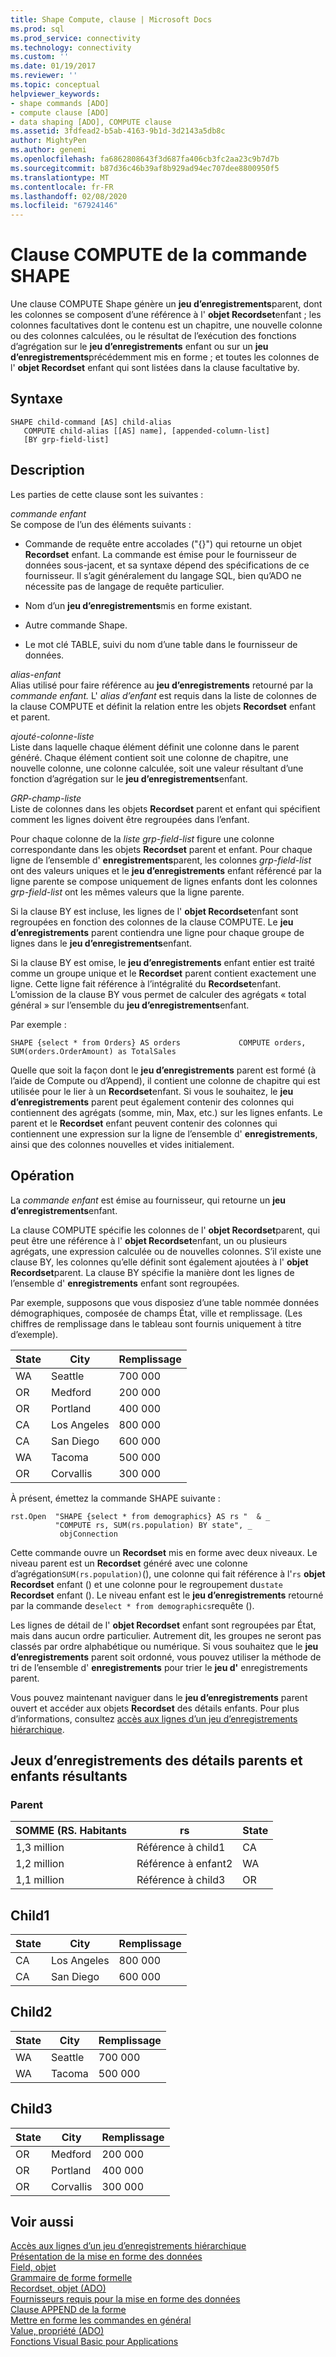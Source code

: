 ```yaml
---
title: Shape Compute, clause | Microsoft Docs
ms.prod: sql
ms.prod_service: connectivity
ms.technology: connectivity
ms.custom: ''
ms.date: 01/19/2017
ms.reviewer: ''
ms.topic: conceptual
helpviewer_keywords:
- shape commands [ADO]
- compute clause [ADO]
- data shaping [ADO], COMPUTE clause
ms.assetid: 3fdfead2-b5ab-4163-9b1d-3d2143a5db8c
author: MightyPen
ms.author: genemi
ms.openlocfilehash: fa6862808643f3d687fa406cb3fc2aa23c9b7d7b
ms.sourcegitcommit: b87d36c46b39af8b929ad94ec707dee8800950f5
ms.translationtype: MT
ms.contentlocale: fr-FR
ms.lasthandoff: 02/08/2020
ms.locfileid: "67924146"
---
```

# <a name="shape-compute-clause"></a>Clause COMPUTE de la commande SHAPE
Une clause COMPUTE Shape génère un **jeu d’enregistrements**parent, dont les colonnes se composent d’une référence à l' **objet Recordset**enfant ; les colonnes facultatives dont le contenu est un chapitre, une nouvelle colonne ou des colonnes calculées, ou le résultat de l’exécution des fonctions d’agrégation sur le **jeu d’enregistrements** enfant ou sur un **jeu d’enregistrements**précédemment mis en forme ; et toutes les colonnes de l' **objet Recordset** enfant qui sont listées dans la clause facultative by.  
  
## <a name="syntax"></a>Syntaxe  
  
```  
SHAPE child-command [AS] child-alias  
   COMPUTE child-alias [[AS] name], [appended-column-list]  
   [BY grp-field-list]  
```  
  
## <a name="description"></a>Description  
 Les parties de cette clause sont les suivantes :  
  
 *commande enfant*  
 Se compose de l’un des éléments suivants :  
  
-   Commande de requête entre accolades ("{}") qui retourne un objet **Recordset** enfant. La commande est émise pour le fournisseur de données sous-jacent, et sa syntaxe dépend des spécifications de ce fournisseur. Il s’agit généralement du langage SQL, bien qu’ADO ne nécessite pas de langage de requête particulier.  
  
-   Nom d’un **jeu d’enregistrements**mis en forme existant.  
  
-   Autre commande Shape.  
  
-   Le mot clé TABLE, suivi du nom d’une table dans le fournisseur de données.  
  
 *alias-enfant*  
 Alias utilisé pour faire référence au **jeu d’enregistrements** retourné par la *commande enfant.* L' *alias d’enfant* est requis dans la liste de colonnes de la clause COMPUTE et définit la relation entre les objets **Recordset** enfant et parent.  
  
 *ajouté-colonne-liste*  
 Liste dans laquelle chaque élément définit une colonne dans le parent généré. Chaque élément contient soit une colonne de chapitre, une nouvelle colonne, une colonne calculée, soit une valeur résultant d’une fonction d’agrégation sur le **jeu d’enregistrements**enfant.  
  
 *GRP-champ-liste*  
 Liste de colonnes dans les objets **Recordset** parent et enfant qui spécifient comment les lignes doivent être regroupées dans l’enfant.  
  
 Pour chaque colonne de la *liste grp-field-list* figure une colonne correspondante dans les objets **Recordset** parent et enfant. Pour chaque ligne de l’ensemble d' **enregistrements**parent, les colonnes *grp-field-list* ont des valeurs uniques et le **jeu d’enregistrements** enfant référencé par la ligne parente se compose uniquement de lignes enfants dont les colonnes *grp-field-list* ont les mêmes valeurs que la ligne parente.  
  
 Si la clause BY est incluse, les lignes de l' **objet Recordset**enfant sont regroupées en fonction des colonnes de la clause COMPUTE. Le **jeu d’enregistrements** parent contiendra une ligne pour chaque groupe de lignes dans le **jeu d’enregistrements**enfant.  
  
 Si la clause BY est omise, le **jeu d’enregistrements** enfant entier est traité comme un groupe unique et le **Recordset** parent contient exactement une ligne. Cette ligne fait référence à l’intégralité du **Recordset**enfant. L’omission de la clause BY vous permet de calculer des agrégats « total général » sur l’ensemble du **jeu d’enregistrements**enfant.  
  
 Par exemple :  
  
```  
SHAPE {select * from Orders} AS orders             COMPUTE orders, SUM(orders.OrderAmount) as TotalSales         
```  
  
 Quelle que soit la façon dont le **jeu d’enregistrements** parent est formé (à l’aide de Compute ou d’Append), il contient une colonne de chapitre qui est utilisée pour le lier à un **Recordset**enfant. Si vous le souhaitez, le **jeu d’enregistrements** parent peut également contenir des colonnes qui contiennent des agrégats (somme, min, Max, etc.) sur les lignes enfants. Le parent et le **Recordset** enfant peuvent contenir des colonnes qui contiennent une expression sur la ligne de l’ensemble d' **enregistrements**, ainsi que des colonnes nouvelles et vides initialement.  
  
## <a name="operation"></a>Opération  
 La *commande enfant* est émise au fournisseur, qui retourne un **jeu d’enregistrements**enfant.  
  
 La clause COMPUTE spécifie les colonnes de l' **objet Recordset**parent, qui peut être une référence à l' **objet Recordset**enfant, un ou plusieurs agrégats, une expression calculée ou de nouvelles colonnes. S’il existe une clause BY, les colonnes qu’elle définit sont également ajoutées à l' **objet Recordset**parent. La clause BY spécifie la manière dont les lignes de l’ensemble d' **enregistrements** enfant sont regroupées.  
  
 Par exemple, supposons que vous disposiez d’une table nommée données démographiques, composée de champs État, ville et remplissage. (Les chiffres de remplissage dans le tableau sont fournis uniquement à titre d’exemple).  
  
|State|City|Remplissage|  
|-----------|----------|----------------|  
|WA|Seattle|700 000|  
|OR|Medford|200 000|  
|OR|Portland|400 000|  
|CA|Los Angeles|800 000|  
|CA|San Diego|600 000|  
|WA|Tacoma|500 000|  
|OR|Corvallis|300 000|  
  
 À présent, émettez la commande SHAPE suivante :  
  
```  
rst.Open  "SHAPE {select * from demographics} AS rs "  & _  
          "COMPUTE rs, SUM(rs.population) BY state", _  
           objConnection  
```  
  
 Cette commande ouvre un **Recordset** mis en forme avec deux niveaux. Le niveau parent est un **Recordset** généré avec une colonne d’agrégation`SUM(rs.population)`(), une colonne qui fait référence à l'`rs` **objet Recordset** enfant () et une colonne pour le regroupement du`state` **Recordset** enfant (). Le niveau enfant est le **jeu d’enregistrements** retourné par la commande de`select * from demographics`requête ().  
  
 Les lignes de détail de l' **objet Recordset** enfant sont regroupées par État, mais dans aucun ordre particulier. Autrement dit, les groupes ne seront pas classés par ordre alphabétique ou numérique. Si vous souhaitez que le **jeu d’enregistrements** parent soit ordonné, vous pouvez utiliser la méthode de tri de l’ensemble d' **enregistrements** pour trier le **jeu d'** enregistrements parent.  
  
 Vous pouvez maintenant naviguer dans le **jeu d’enregistrements** parent ouvert et accéder aux objets **Recordset** des détails enfants. Pour plus d’informations, consultez [accès aux lignes d’un jeu d’enregistrements hiérarchique](../../../ado/guide/data/accessing-rows-in-a-hierarchical-recordset.md).  
  
## <a name="resultant-parent-and-child-detail-recordsets"></a>Jeux d’enregistrements des détails parents et enfants résultants  
  
### <a name="parent"></a>Parent  
  
|SOMME (RS. Habitants|rs|State|  
|---------------------------|--------|-----------|  
|1,3 million|Référence à child1|CA|  
|1,2 million|Référence à enfant2|WA|  
|1,1 million|Référence à child3|OR|  
  
## <a name="child1"></a>Child1  
  
|State|City|Remplissage|  
|-----------|----------|----------------|  
|CA|Los Angeles|800 000|  
|CA|San Diego|600 000|  
  
## <a name="child2"></a>Child2  
  
|State|City|Remplissage|  
|-----------|----------|----------------|  
|WA|Seattle|700 000|  
|WA|Tacoma|500 000|  
  
## <a name="child3"></a>Child3  
  
|State|City|Remplissage|  
|-----------|----------|----------------|  
|OR|Medford|200 000|  
|OR|Portland|400 000|  
|OR|Corvallis|300 000|  
  
## <a name="see-also"></a>Voir aussi  
 [Accès aux lignes d’un jeu d’enregistrements hiérarchique](../../../ado/guide/data/accessing-rows-in-a-hierarchical-recordset.md)   
 [Présentation de la mise en forme des données](../../../ado/guide/data/data-shaping-overview.md)   
 [Field, objet](../../../ado/reference/ado-api/field-object.md)   
 [Grammaire de forme formelle](../../../ado/guide/data/formal-shape-grammar.md)   
 [Recordset, objet (ADO)](../../../ado/reference/ado-api/recordset-object-ado.md)   
 [Fournisseurs requis pour la mise en forme des données](../../../ado/guide/data/required-providers-for-data-shaping.md)   
 [Clause APPEND de la forme](../../../ado/guide/data/shape-append-clause.md)   
 [Mettre en forme les commandes en général](../../../ado/guide/data/shape-commands-in-general.md)   
 [Value, propriété (ADO)](../../../ado/reference/ado-api/value-property-ado.md)   
 [Fonctions Visual Basic pour Applications](../../../ado/guide/data/visual-basic-for-applications-functions.md)
